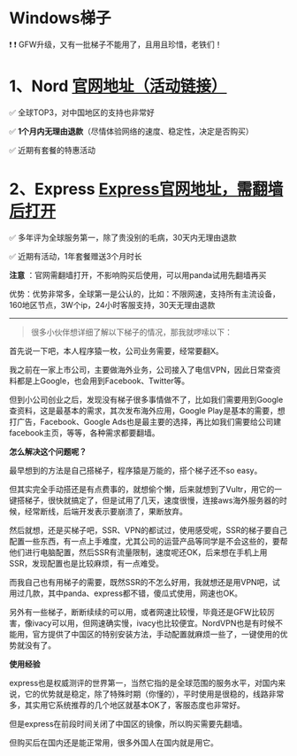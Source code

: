 # Windows梯子

❗ ❗ GFW升级，又有一批梯子不能用了，且用且珍惜，老铁们！


# 1、Nord <a href="http://get.affiliatescn.net/aff_c?offer_id=153&aff_id=38201&source=github&aff_sub=2925wuxianasdjfk&aff_sub2=wxasdjfk2" target="_blank">官网地址（活动链接）</a>
✅ 全球TOP3，对中国地区的支持也非常好

✅ **1个月内无理由退款**（尽情体验网络的速度、稳定性，决定是否购买）

✅ 近期有套餐的特惠活动



# 2、Express [Express官网地址，需翻墙后打开](https://www.xvbelink.com/black-friday-cyber-monday?a_fid=tizi_vpn&chan=2925wuxianasdjfk&data1=wxasdjfk2)
✅ 多年评为全球服务第一，除了贵没别的毛病，30天内无理由退款

✅ 近期有活动，1年套餐赠送3个月时长

**注意** ：官网需翻墙打开，不影响购买后使用，可以用panda试用先翻墙再买

优势：优势非常多，全球第一是公认的，比如：不限网速，支持所有主流设备，160地区节点，3W个ip，24小时客服支持，30天无理由退款

---

> 很多小伙伴想详细了解以下梯子的情况，那我就啰嗦以下：

首先说一下吧，本人程序猿一枚，公司业务需要，经常要翻X。

我之前在一家上市公司，主要做海外业务，公司接入了电信VPN，因此日常查资料都是上Google，也会用到Facebook、Twitter等。

但到小公司创业之后，发现没有梯子很多事情做不了，比如我们需要用到Google查资料，这是最基本的需求，其次发布海外应用，Google Play是基本的需要，想打广告，Facebook、Google Ads也是最主要的选择，再比如我们需要给公司建facebook主页，等等，各种需求都要翻墙。

**怎么解决这个问题呢？**

最早想到的方法是自己搭梯子，程序猿是万能的，搭个梯子还不so easy。

但其实完全手动搭还是有点费事的，就想偷个懒，后来就想到了Vultr，用它的一键搭梯子，很快就搞定了，但是试用了几天，速度很慢，连接aws海外服务器的时候，经常断线，后端开发表示要崩溃了，果断放弃。

然后就想，还是买梯子吧，SSR、VPN的都试过，使用感受呢，SSR的梯子要自己配置一些东西，有一点上手难度，尤其公司的运营产品等同学是不会这些的，要帮他们进行电脑配置，然后SSR有流量限制，速度呢还OK，后来想在手机上用SSR，发现配置也是比较麻烦，有一点难受。

而我自己也有用梯子的需要，既然SSR的不怎么好用，我就想还是用VPN吧，试用过几款，其中panda、express都不错，傻瓜式使用，网速也OK。

另外有一些梯子，断断续续的可以用，或者网速比较慢，毕竟还是GFW比较厉害，像ivacy可以用，但网速确实慢，ivacy也比较便宜。NordVPN也是有时候不能用，官方提供了中国区的特别安装方法，手动配置就麻烦一些了，一键使用的优势就没有了。

**使用经验**


express也是权威测评的世界第一，当然它指的是全球范围的服务水平，对国内来说，它的优势就是稳定，除了特殊时期（你懂的），平时使用是很稳的，线路非常多，其实用它系统推荐的几个地区就基本OK了，客服态度也非常好。

但是express在前段时间关闭了中国区的镜像，所以购买需要先翻墙。

但购买后在国内还是能正常用，很多外国人在国内就是用它。


